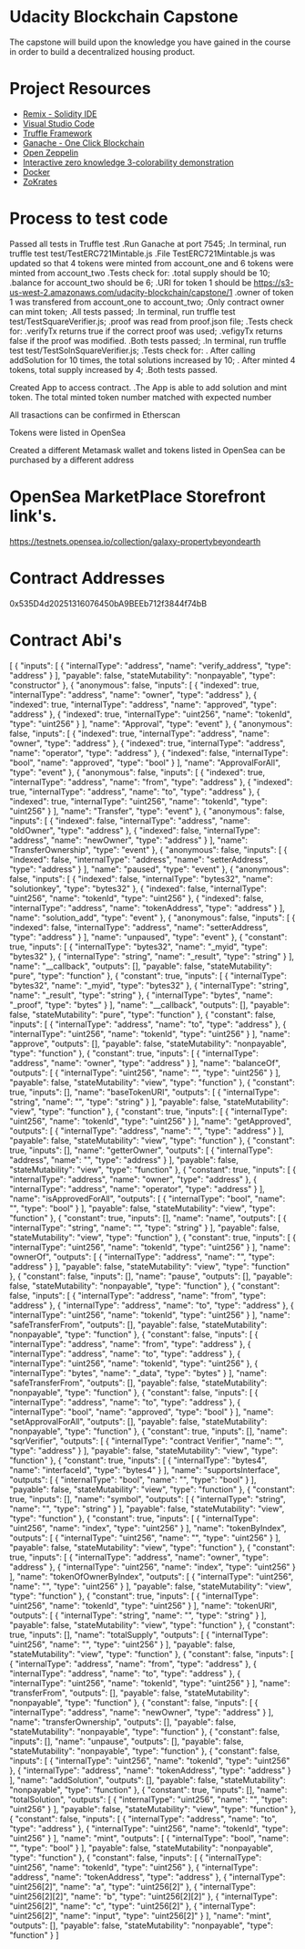 # Udacity Blockchain Capstone

The capstone will build upon the knowledge you have gained in the course in order to build a decentralized housing product.

# Project Resources

* [Remix - Solidity IDE](https://remix.ethereum.org/)
* [Visual Studio Code](https://code.visualstudio.com/)
* [Truffle Framework](https://truffleframework.com/)
* [Ganache - One Click Blockchain](https://truffleframework.com/ganache)
* [Open Zeppelin ](https://openzeppelin.org/)
* [Interactive zero knowledge 3-colorability demonstration](http://web.mit.edu/~ezyang/Public/graph/svg.html)
* [Docker](https://docs.docker.com/install/)
* [ZoKrates](https://github.com/Zokrates/ZoKrates)


# Process to test code
  Passed all tests in Truffle test
    .Run Ganache at port 7545;
    .In terminal, run truffle test test/TestERC721Mintable.js
      .File TestERC721Mintable.js was updated so that 4 tokens were minted from account_one and 6 tokens were minted from account_two
      .Tests check for: 
        .total supply should be 10;
        .balance for account_two should be 6;
        .URI for token 1 should be https://s3-us-west-2.amazonaws.com/udacity-blockchain/capstone/1
        .owner of token 1 was transfered from account_one to account_two;
        .Only contract owner can mint token;
      .All tests passed;
    .In terminal, run truffle test test/TestSquareVerifier.js;
      .proof was read from proof.json file;
      .Tests check for:
        .verifyTx returns true if the correct proof was used;
        .vefigyTx returns false if the proof was modified.
      .Both tests passed;
    .In terminal, run truffle test test/TestSolnSquareVerifier.js;
      .Tests check for:
        . After calling addSolution for 10 times, the total solutions increased by 10;
        . After minted 4 tokens, total supply increased by 4;
      .Both tests passed.        
  
  Created App to access contract. 
    .The App is able to add solution and mint token. The total minted token number matched with expected number
    
  All trasactions can be confirmed in Etherscan
  
  Tokens were listed in OpenSea
  
  Created a different Metamask wallet and tokens listed in OpenSea can be purchased by a different address
  
# OpenSea MarketPlace Storefront link's.
  https://testnets.opensea.io/collection/galaxy-propertybeyondearth

# Contract Addresses
  0x535D4d20251316076450bA9BEEb712f3844f74bB
  
# Contract Abi's
[
  {
    "inputs": [
      {
        "internalType": "address",
        "name": "verify_address",
        "type": "address"
      }
    ],
    "payable": false,
    "stateMutability": "nonpayable",
    "type": "constructor"
  },
  {
    "anonymous": false,
    "inputs": [
      {
        "indexed": true,
        "internalType": "address",
        "name": "owner",
        "type": "address"
      },
      {
        "indexed": true,
        "internalType": "address",
        "name": "approved",
        "type": "address"
      },
      {
        "indexed": true,
        "internalType": "uint256",
        "name": "tokenId",
        "type": "uint256"
      }
    ],
    "name": "Approval",
    "type": "event"
  },
  {
    "anonymous": false,
    "inputs": [
      {
        "indexed": true,
        "internalType": "address",
        "name": "owner",
        "type": "address"
      },
      {
        "indexed": true,
        "internalType": "address",
        "name": "operator",
        "type": "address"
      },
      {
        "indexed": false,
        "internalType": "bool",
        "name": "approved",
        "type": "bool"
      }
    ],
    "name": "ApprovalForAll",
    "type": "event"
  },
  {
    "anonymous": false,
    "inputs": [
      {
        "indexed": true,
        "internalType": "address",
        "name": "from",
        "type": "address"
      },
      {
        "indexed": true,
        "internalType": "address",
        "name": "to",
        "type": "address"
      },
      {
        "indexed": true,
        "internalType": "uint256",
        "name": "tokenId",
        "type": "uint256"
      }
    ],
    "name": "Transfer",
    "type": "event"
  },
  {
    "anonymous": false,
    "inputs": [
      {
        "indexed": false,
        "internalType": "address",
        "name": "oldOwner",
        "type": "address"
      },
      {
        "indexed": false,
        "internalType": "address",
        "name": "newOwner",
        "type": "address"
      }
    ],
    "name": "TransferOwnership",
    "type": "event"
  },
  {
    "anonymous": false,
    "inputs": [
      {
        "indexed": false,
        "internalType": "address",
        "name": "setterAddress",
        "type": "address"
      }
    ],
    "name": "paused",
    "type": "event"
  },
  {
    "anonymous": false,
    "inputs": [
      {
        "indexed": false,
        "internalType": "bytes32",
        "name": "solutionkey",
        "type": "bytes32"
      },
      {
        "indexed": false,
        "internalType": "uint256",
        "name": "tokenId",
        "type": "uint256"
      },
      {
        "indexed": false,
        "internalType": "address",
        "name": "tokenAddress",
        "type": "address"
      }
    ],
    "name": "solution_add",
    "type": "event"
  },
  {
    "anonymous": false,
    "inputs": [
      {
        "indexed": false,
        "internalType": "address",
        "name": "setterAddress",
        "type": "address"
      }
    ],
    "name": "unpaused",
    "type": "event"
  },
  {
    "constant": true,
    "inputs": [
      {
        "internalType": "bytes32",
        "name": "_myid",
        "type": "bytes32"
      },
      {
        "internalType": "string",
        "name": "_result",
        "type": "string"
      }
    ],
    "name": "__callback",
    "outputs": [],
    "payable": false,
    "stateMutability": "pure",
    "type": "function"
  },
  {
    "constant": true,
    "inputs": [
      {
        "internalType": "bytes32",
        "name": "_myid",
        "type": "bytes32"
      },
      {
        "internalType": "string",
        "name": "_result",
        "type": "string"
      },
      {
        "internalType": "bytes",
        "name": "_proof",
        "type": "bytes"
      }
    ],
    "name": "__callback",
    "outputs": [],
    "payable": false,
    "stateMutability": "pure",
    "type": "function"
  },
  {
    "constant": false,
    "inputs": [
      {
        "internalType": "address",
        "name": "to",
        "type": "address"
      },
      {
        "internalType": "uint256",
        "name": "tokenId",
        "type": "uint256"
      }
    ],
    "name": "approve",
    "outputs": [],
    "payable": false,
    "stateMutability": "nonpayable",
    "type": "function"
  },
  {
    "constant": true,
    "inputs": [
      {
        "internalType": "address",
        "name": "owner",
        "type": "address"
      }
    ],
    "name": "balanceOf",
    "outputs": [
      {
        "internalType": "uint256",
        "name": "",
        "type": "uint256"
      }
    ],
    "payable": false,
    "stateMutability": "view",
    "type": "function"
  },
  {
    "constant": true,
    "inputs": [],
    "name": "baseTokenURI",
    "outputs": [
      {
        "internalType": "string",
        "name": "",
        "type": "string"
      }
    ],
    "payable": false,
    "stateMutability": "view",
    "type": "function"
  },
  {
    "constant": true,
    "inputs": [
      {
        "internalType": "uint256",
        "name": "tokenId",
        "type": "uint256"
      }
    ],
    "name": "getApproved",
    "outputs": [
      {
        "internalType": "address",
        "name": "",
        "type": "address"
      }
    ],
    "payable": false,
    "stateMutability": "view",
    "type": "function"
  },
  {
    "constant": true,
    "inputs": [],
    "name": "getterOwner",
    "outputs": [
      {
        "internalType": "address",
        "name": "",
        "type": "address"
      }
    ],
    "payable": false,
    "stateMutability": "view",
    "type": "function"
  },
  {
    "constant": true,
    "inputs": [
      {
        "internalType": "address",
        "name": "owner",
        "type": "address"
      },
      {
        "internalType": "address",
        "name": "operator",
        "type": "address"
      }
    ],
    "name": "isApprovedForAll",
    "outputs": [
      {
        "internalType": "bool",
        "name": "",
        "type": "bool"
      }
    ],
    "payable": false,
    "stateMutability": "view",
    "type": "function"
  },
  {
    "constant": true,
    "inputs": [],
    "name": "name",
    "outputs": [
      {
        "internalType": "string",
        "name": "",
        "type": "string"
      }
    ],
    "payable": false,
    "stateMutability": "view",
    "type": "function"
  },
  {
    "constant": true,
    "inputs": [
      {
        "internalType": "uint256",
        "name": "tokenId",
        "type": "uint256"
      }
    ],
    "name": "ownerOf",
    "outputs": [
      {
        "internalType": "address",
        "name": "",
        "type": "address"
      }
    ],
    "payable": false,
    "stateMutability": "view",
    "type": "function"
  },
  {
    "constant": false,
    "inputs": [],
    "name": "pause",
    "outputs": [],
    "payable": false,
    "stateMutability": "nonpayable",
    "type": "function"
  },
  {
    "constant": false,
    "inputs": [
      {
        "internalType": "address",
        "name": "from",
        "type": "address"
      },
      {
        "internalType": "address",
        "name": "to",
        "type": "address"
      },
      {
        "internalType": "uint256",
        "name": "tokenId",
        "type": "uint256"
      }
    ],
    "name": "safeTransferFrom",
    "outputs": [],
    "payable": false,
    "stateMutability": "nonpayable",
    "type": "function"
  },
  {
    "constant": false,
    "inputs": [
      {
        "internalType": "address",
        "name": "from",
        "type": "address"
      },
      {
        "internalType": "address",
        "name": "to",
        "type": "address"
      },
      {
        "internalType": "uint256",
        "name": "tokenId",
        "type": "uint256"
      },
      {
        "internalType": "bytes",
        "name": "_data",
        "type": "bytes"
      }
    ],
    "name": "safeTransferFrom",
    "outputs": [],
    "payable": false,
    "stateMutability": "nonpayable",
    "type": "function"
  },
  {
    "constant": false,
    "inputs": [
      {
        "internalType": "address",
        "name": "to",
        "type": "address"
      },
      {
        "internalType": "bool",
        "name": "approved",
        "type": "bool"
      }
    ],
    "name": "setApprovalForAll",
    "outputs": [],
    "payable": false,
    "stateMutability": "nonpayable",
    "type": "function"
  },
  {
    "constant": true,
    "inputs": [],
    "name": "sqrVerifier",
    "outputs": [
      {
        "internalType": "contract Verifier",
        "name": "",
        "type": "address"
      }
    ],
    "payable": false,
    "stateMutability": "view",
    "type": "function"
  },
  {
    "constant": true,
    "inputs": [
      {
        "internalType": "bytes4",
        "name": "interfaceId",
        "type": "bytes4"
      }
    ],
    "name": "supportsInterface",
    "outputs": [
      {
        "internalType": "bool",
        "name": "",
        "type": "bool"
      }
    ],
    "payable": false,
    "stateMutability": "view",
    "type": "function"
  },
  {
    "constant": true,
    "inputs": [],
    "name": "symbol",
    "outputs": [
      {
        "internalType": "string",
        "name": "",
        "type": "string"
      }
    ],
    "payable": false,
    "stateMutability": "view",
    "type": "function"
  },
  {
    "constant": true,
    "inputs": [
      {
        "internalType": "uint256",
        "name": "index",
        "type": "uint256"
      }
    ],
    "name": "tokenByIndex",
    "outputs": [
      {
        "internalType": "uint256",
        "name": "",
        "type": "uint256"
      }
    ],
    "payable": false,
    "stateMutability": "view",
    "type": "function"
  },
  {
    "constant": true,
    "inputs": [
      {
        "internalType": "address",
        "name": "owner",
        "type": "address"
      },
      {
        "internalType": "uint256",
        "name": "index",
        "type": "uint256"
      }
    ],
    "name": "tokenOfOwnerByIndex",
    "outputs": [
      {
        "internalType": "uint256",
        "name": "",
        "type": "uint256"
      }
    ],
    "payable": false,
    "stateMutability": "view",
    "type": "function"
  },
  {
    "constant": true,
    "inputs": [
      {
        "internalType": "uint256",
        "name": "tokenId",
        "type": "uint256"
      }
    ],
    "name": "tokenURI",
    "outputs": [
      {
        "internalType": "string",
        "name": "",
        "type": "string"
      }
    ],
    "payable": false,
    "stateMutability": "view",
    "type": "function"
  },
  {
    "constant": true,
    "inputs": [],
    "name": "totalSupply",
    "outputs": [
      {
        "internalType": "uint256",
        "name": "",
        "type": "uint256"
      }
    ],
    "payable": false,
    "stateMutability": "view",
    "type": "function"
  },
  {
    "constant": false,
    "inputs": [
      {
        "internalType": "address",
        "name": "from",
        "type": "address"
      },
      {
        "internalType": "address",
        "name": "to",
        "type": "address"
      },
      {
        "internalType": "uint256",
        "name": "tokenId",
        "type": "uint256"
      }
    ],
    "name": "transferFrom",
    "outputs": [],
    "payable": false,
    "stateMutability": "nonpayable",
    "type": "function"
  },
  {
    "constant": false,
    "inputs": [
      {
        "internalType": "address",
        "name": "newOwner",
        "type": "address"
      }
    ],
    "name": "transferOwnership",
    "outputs": [],
    "payable": false,
    "stateMutability": "nonpayable",
    "type": "function"
  },
  {
    "constant": false,
    "inputs": [],
    "name": "unpause",
    "outputs": [],
    "payable": false,
    "stateMutability": "nonpayable",
    "type": "function"
  },
  {
    "constant": false,
    "inputs": [
      {
        "internalType": "uint256",
        "name": "tokenId",
        "type": "uint256"
      },
      {
        "internalType": "address",
        "name": "tokenAddress",
        "type": "address"
      }
    ],
    "name": "addSolution",
    "outputs": [],
    "payable": false,
    "stateMutability": "nonpayable",
    "type": "function"
  },
  {
    "constant": true,
    "inputs": [],
    "name": "totalSolution",
    "outputs": [
      {
        "internalType": "uint256",
        "name": "",
        "type": "uint256"
      }
    ],
    "payable": false,
    "stateMutability": "view",
    "type": "function"
  },
  {
    "constant": false,
    "inputs": [
      {
        "internalType": "address",
        "name": "to",
        "type": "address"
      },
      {
        "internalType": "uint256",
        "name": "tokenId",
        "type": "uint256"
      }
    ],
    "name": "mint",
    "outputs": [
      {
        "internalType": "bool",
        "name": "",
        "type": "bool"
      }
    ],
    "payable": false,
    "stateMutability": "nonpayable",
    "type": "function"
  },
  {
    "constant": false,
    "inputs": [
      {
        "internalType": "uint256",
        "name": "tokenId",
        "type": "uint256"
      },
      {
        "internalType": "address",
        "name": "tokenAddress",
        "type": "address"
      },
      {
        "internalType": "uint256[2]",
        "name": "a",
        "type": "uint256[2]"
      },
      {
        "internalType": "uint256[2][2]",
        "name": "b",
        "type": "uint256[2][2]"
      },
      {
        "internalType": "uint256[2]",
        "name": "c",
        "type": "uint256[2]"
      },
      {
        "internalType": "uint256[2]",
        "name": "input",
        "type": "uint256[2]"
      }
    ],
    "name": "mint",
    "outputs": [],
    "payable": false,
    "stateMutability": "nonpayable",
    "type": "function"
  }
]

